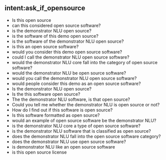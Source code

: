 ## intent:ask_if_opensource
- Is this open source
- can this considered open source software?
- is the demonstrator NLU open source?
- is the software of this demo open source?
- is the software of the demonstrator NLU open source?
- is this an open source software?
- would you consider this demo open source software?
- could I call the demonstrator NLU open source software?
- would the demonstrator NLU core fall into the category of open source software?
- would the demonstrator NLU be open source software?
- would you call the demonstrator NLU open source software?
- would people consider this demo as an open source software?
- Is the demonstrator NLU open source?
- Is the this software open source?
- The the demonstrator NLU software, is that open source?
- Could you tell me whether the demonstrator NLU is open source or not?
- How do I find out if this software is open source?
- Is this software formatted as open source?
- would an example of open source software be the demonstrator NLU?
- is the demonstrator NLU core a type of open source software?
- is the demonstrator NLU software that is classified as open source?
- does the demonstrator NLU fall into the open source software category?
- does the demonstrator NLU use open source software?
- is demonstrator NLU like an open source software
- is this open source license